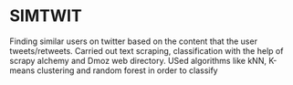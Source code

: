 # SIMTWIT
Finding similar users on twitter based on the content that the user tweets/retweets. Carried out text scraping, classification with the help of scrapy alchemy and Dmoz web directory. USed algorithms like kNN, K-means clustering and random forest in order to classify
